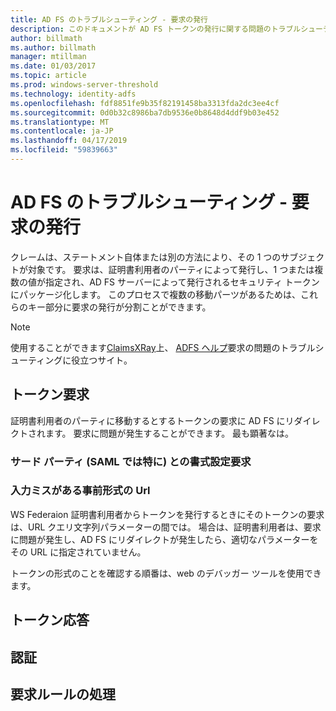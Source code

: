 ```yaml
---
title: AD FS のトラブルシューティング - 要求の発行
description: このドキュメントが AD FS トークンの発行に関する問題のトラブルシューティング方法について説明します
author: billmath
ms.author: billmath
manager: mtillman
ms.date: 01/03/2017
ms.topic: article
ms.prod: windows-server-threshold
ms.technology: identity-adfs
ms.openlocfilehash: fdf8851fe9b35f82191458ba3313fda2dc3ee4cf
ms.sourcegitcommit: 0d0b32c8986ba7db9536e0b8648d4ddf9b03e452
ms.translationtype: MT
ms.contentlocale: ja-JP
ms.lasthandoff: 04/17/2019
ms.locfileid: "59839663"
---
```

# <a name="ad-fs-troubleshooting---claims-issuance"></a>AD FS のトラブルシューティング - 要求の発行
クレームは、ステートメント自体または別の方法により、その 1 つのサブジェクトが対象です。  要求は、証明書利用者のパーティによって発行し、1 つまたは複数の値が指定され、AD FS サーバーによって発行されるセキュリティ トークンにパッケージ化します。  このプロセスで複数の移動パーツがあるためは、これらのキー部分に要求の発行が分割ことができます。

>[!NOTE]  
>使用することができます[ClaimsXRay](https://adfshelp.microsoft.com/ClaimsXray/TokenRequest)上、 [ADFS ヘルプ](https://adfshelp.microsoft.com)要求の問題のトラブルシューティングに役立つサイト。   

## <a name="token-request"></a>トークン要求
証明書利用者のパーティに移動するとするトークンの要求に AD FS にリダイレクトされます。  要求に問題が発生することができます。  最も顕著なは。

### <a name="the-request-formatting-with-3rd-parties-particularly-saml"></a>サード パーティ (SAML では特に) との書式設定要求

### <a name="pre-formated-urls-that-have-typos"></a>入力ミスがある事前形式の Url
WS Federaion 証明書利用者からトークンを発行するときにそのトークンの要求は、URL クエリ文字列パラメーターの間では。  場合は、証明書利用者は、要求に問題が発生し、AD FS にリダイレクトが発生したら、適切なパラメーターをその URL に指定されていません。


トークンの形式のことを確認する順番は、web のデバッガー ツールを使用できます。


## <a name="token-response"></a>トークン応答

## <a name="authentication"></a>認証

## <a name="claim-rule-processing"></a>要求ルールの処理